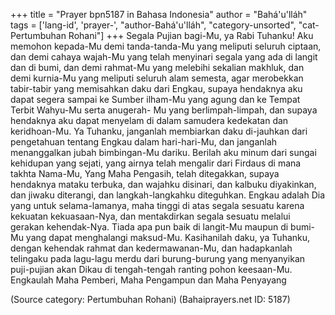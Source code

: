 +++
title = "Prayer bpn5187 in Bahasa Indonesia"
author = "Bahá'u'lláh"
tags = ['lang-id', 'prayer-', "author-Bahá'u'lláh", "category-unsorted", "cat-Pertumbuhan Rohani"]
+++
Segala Pujian bagi-Mu, ya Rabi Tuhanku! Aku memohon kepada-Mu demi tanda-tanda-Mu yang meliputi seluruh ciptaan, dan demi cahaya wajah-Mu yang telah menyinari segala yang ada di langit dan di bumi, dan demi rahmat-Mu yang melebihi sekalian makhluk, dan demi kurnia-Mu yang meliputi seluruh alam semesta, agar merobekkan tabir-tabir yang memisahkan daku dari Engkau, supaya hendaknya aku dapat segera sampai ke Sumber ilham-Mu yang agung dan ke Tempat Terbit Wahyu-Mu serta anugerah- Mu yang berlimpah-limpah, dan supaya hendaknya aku dapat menyelam di dalam samudera kedekatan dan keridhoan-Mu. Ya Tuhanku, janganlah membiarkan daku di-jauhkan dari pengetahuan tentang Engkau dalam hari-hari-Mu, dan janganlah menanggalkan jubah
bimbingan-Mu dariku. Berilah aku minum dari sungai kehidupan yang sejati, yang airnya telah mengalir dari Firdaus di mana takhta Nama-Mu, Yang Maha Pengasih, telah ditegakkan, supaya hendaknya mataku terbuka, dan wajahku disinari, dan kalbuku diyakinkan, dan jiwaku diterangi, dan langkah-langkahku diteguhkan.
Engkau adalah Dia yang untuk selama-lamanya, maha tinggi di atas segala sesuatu karena kekuatan kekuasaan-Nya, dan mentakdirkan segala sesuatu melalui gerakan kehendak-Nya. Tiada apa pun baik di langit-Mu maupun di bumi-Mu yang dapat menghalangi maksud-Mu. Kasihanilah daku, ya Tuhanku, dengan kehendak rahmat dan kedermawanan-Mu, dan hadapkanlah telingaku pada lagu-lagu merdu dari burung-burung yang menyanyikan puji-pujian akan Dikau di tengah-tengah ranting pohon keesaan-Mu. Engkaulah Maha Pemberi, Maha Pengampun dan Maha Penyayang

(Source category: Pertumbuhan Rohani)
(Bahaiprayers.net ID: 5187)
